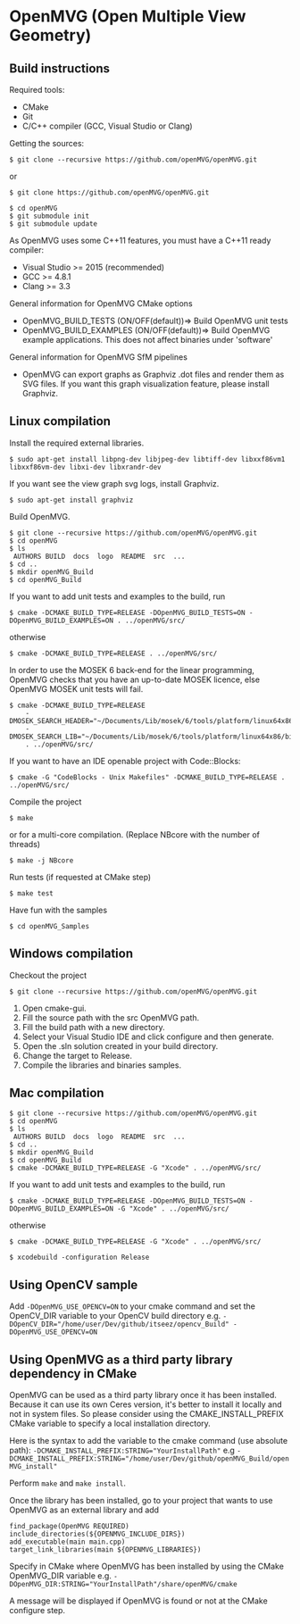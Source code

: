 OpenMVG (Open Multiple View Geometry)
=====================================

Build instructions
------------------

Required tools:
* CMake
* Git
* C/C++ compiler (GCC, Visual Studio or Clang)

Getting the sources:
```shell
$ git clone --recursive https://github.com/openMVG/openMVG.git
```
or
```shell
$ git clone https://github.com/openMVG/openMVG.git
```
```shell
$ cd openMVG
$ git submodule init
$ git submodule update
```

As OpenMVG uses some C++11 features, you must have a C++11 ready compiler:
- Visual Studio >= 2015 (recommended)
- GCC >= 4.8.1
- Clang >= 3.3

General information for OpenMVG CMake options
- OpenMVG_BUILD_TESTS (ON/OFF(default))=> Build OpenMVG unit tests
- OpenMVG_BUILD_EXAMPLES (ON/OFF(default))=> Build OpenMVG example applications.
This does not affect binaries under 'software'


General information for OpenMVG SfM pipelines

- OpenMVG can export graphs as Graphviz .dot files and render them as SVG files. If you want this graph visualization feature, please install Graphviz.

Linux compilation
-----------------

Install the required external libraries.
```shell
$ sudo apt-get install libpng-dev libjpeg-dev libtiff-dev libxxf86vm1 libxxf86vm-dev libxi-dev libxrandr-dev
```
If you want see the view graph svg logs, install Graphviz.
```shell
$ sudo apt-get install graphviz
```

Build OpenMVG.
```shell
$ git clone --recursive https://github.com/openMVG/openMVG.git
$ cd openMVG
$ ls
 AUTHORS BUILD  docs  logo  README  src  ...
$ cd ..
$ mkdir openMVG_Build
$ cd openMVG_Build
```
If you want to add unit tests and examples to the build, run
```shell
$ cmake -DCMAKE_BUILD_TYPE=RELEASE -DOpenMVG_BUILD_TESTS=ON -DOpenMVG_BUILD_EXAMPLES=ON . ../openMVG/src/
```
otherwise
```shell
$ cmake -DCMAKE_BUILD_TYPE=RELEASE . ../openMVG/src/
```

In order to use the MOSEK 6 back-end for the linear programming, OpenMVG checks that you have an up-to-date MOSEK licence, else OpenMVG MOSEK unit tests will fail.

```shell
$ cmake -DCMAKE_BUILD_TYPE=RELEASE
    -DMOSEK_SEARCH_HEADER="~/Documents/Lib/mosek/6/tools/platform/linux64x86/h"
    -DMOSEK_SEARCH_LIB="~/Documents/Lib/mosek/6/tools/platform/linux64x86/bin"
    . ../openMVG/src/
```

If you want to have an IDE openable project with Code::Blocks:
```shell
$ cmake -G "CodeBlocks - Unix Makefiles" -DCMAKE_BUILD_TYPE=RELEASE . ../openMVG/src/
```

Compile the project
```shell
$ make
```
or for a multi-core compilation. (Replace NBcore with the number of threads)
```shell
$ make -j NBcore
```

Run tests (if requested at CMake step)
```shell
$ make test
```

Have fun with the samples
```shell
$ cd openMVG_Samples
```

Windows compilation
-------------------

Checkout the project
```shell
$ git clone --recursive https://github.com/openMVG/openMVG.git
```

1. Open cmake-gui.
2. Fill the source path with the src OpenMVG path.
3. Fill the build path with a new directory.
4. Select your Visual Studio IDE and click configure and then generate.
5. Open the .sln solution created in your build directory.
6. Change the target to Release.
7. Compile the libraries and binaries samples.

Mac compilation
-------------------

```shell
$ git clone --recursive https://github.com/openMVG/openMVG.git
$ cd openMVG
$ ls
 AUTHORS BUILD  docs  logo  README  src  ...
$ cd ..
$ mkdir openMVG_Build
$ cd openMVG_Build
$ cmake -DCMAKE_BUILD_TYPE=RELEASE -G "Xcode" . ../openMVG/src/
```
If you want to add unit tests and examples to the build, run
```shell
$ cmake -DCMAKE_BUILD_TYPE=RELEASE -DOpenMVG_BUILD_TESTS=ON -DOpenMVG_BUILD_EXAMPLES=ON -G "Xcode" . ../openMVG/src/
```
otherwise
```shell
$ cmake -DCMAKE_BUILD_TYPE=RELEASE -G "Xcode" . ../openMVG/src/
```
```shell
$ xcodebuild -configuration Release
```

Using OpenCV sample
--------------------

Add `-DOpenMVG_USE_OPENCV=ON` to your cmake command and set the OpenCV_DIR variable to your OpenCV build directory
e.g. `-DOpenCV_DIR="/home/user/Dev/github/itseez/opencv_Build" -DOpenMVG_USE_OPENCV=ON`

Using OpenMVG as a third party library dependency in CMake
-------------------------------------------------------------

OpenMVG can be used as a third party library once it has been installed.
Because it can use its own Ceres version, it's better to install it locally and not in system files.
So please consider using the CMAKE_INSTALL_PREFIX CMake variable to specify a local installation directory.

Here is the syntax to add the variable to the cmake command (use absolute path):
`-DCMAKE_INSTALL_PREFIX:STRING="YourInstallPath"`
e.g `-DCMAKE_INSTALL_PREFIX:STRING="/home/user/Dev/github/openMVG_Build/openMVG_install"`

Perform `make` and `make install`.

Once the library has been installed, go to your project that wants to use OpenMVG as an external library and add

```
find_package(OpenMVG REQUIRED)
include_directories(${OPENMVG_INCLUDE_DIRS})
add_executable(main main.cpp)
target_link_libraries(main ${OPENMVG_LIBRARIES})
```

Specify in CMake where OpenMVG has been installed by using the CMake OpenMVG_DIR variable
e.g. `-DOpenMVG_DIR:STRING="YourInstallPath"/share/openMVG/cmake`

A message will be displayed if OpenMVG is found or not at the CMake configure step.
